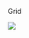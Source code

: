 <p>Grid</p>
<img src="https://github.com/user-attachments/assets/bef36fbd-939e-48a5-995c-02401bc201bc">
